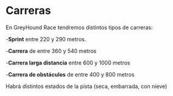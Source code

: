 # Carreras

En GreyHound Race tendremos distintos tipos de carreras:

\-**Sprint** entre 220 y 290 metros.

\-**Carrera** de entre 360 y 540 metros

\-**Carrera larga distancia** entre 600 y 1000 metros

\-**Carrera de obstáculos** de entre 400 y 800 metros

Habrá distintos estados de la pista (seca, embarrada, con nieve)
